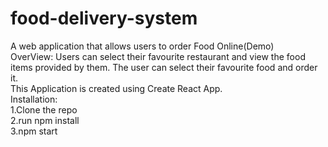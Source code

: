 # food-delivery-system
A web application that allows users to order Food Online(Demo)
<br />
OverView:
Users can select their favourite restaurant and view the food items provided by them.
The user can select their favourite food and order it.
<br />
This Application is created using Create React App.
<br />
Installation: <br />
1.Clone the repo<br />
2.run npm install<br />
3.npm start<br />
